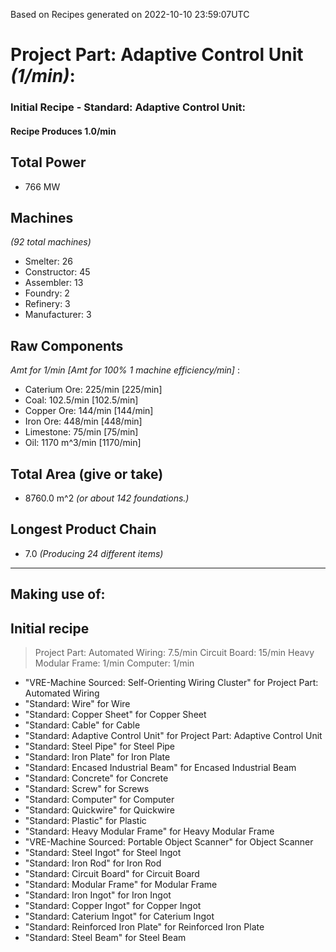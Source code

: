 Based on Recipes generated on 2022-10-10 23:59:07UTC
# Project Part: Adaptive Control Unit *(1/min)*:
### Initial Recipe - Standard: Adaptive Control Unit:


#### Recipe Produces 1.0/min

## Total Power
*  766 MW

## Machines
*(92 total machines)*
* Smelter: 26
* Constructor: 45
* Assembler: 13
* Foundry: 2
* Refinery: 3
* Manufacturer: 3

## Raw Components
*Amt for 1/min [Amt for 100% 1 machine efficiency/min]*
:
* Caterium Ore: 225/min [225/min]
* Coal: 102.5/min [102.5/min]
* Copper Ore: 144/min [144/min]
* Iron Ore: 448/min [448/min]
* Limestone: 75/min [75/min]
* Oil: 1170 m^3/min [1170/min]

## Total Area (give or take)
*  8760.0 m^2
*(or about 142 foundations.)*

## Longest Product Chain
*  7.0
*(Producing 24 different items)*


------

## Making use of:

## Initial recipe

> Project Part: Automated Wiring: 7.5/min
> Circuit Board: 15/min
> Heavy Modular Frame: 1/min
> Computer: 1/min

* "VRE-Machine Sourced: Self-Orienting Wiring Cluster" for Project Part: Automated Wiring
* "Standard: Wire" for Wire
* "Standard: Copper Sheet" for Copper Sheet
* "Standard: Cable" for Cable
* "Standard: Adaptive Control Unit" for Project Part: Adaptive Control Unit
* "Standard: Steel Pipe" for Steel Pipe
* "Standard: Iron Plate" for Iron Plate
* "Standard: Encased Industrial Beam" for Encased Industrial Beam
* "Standard: Concrete" for Concrete
* "Standard: Screw" for Screws
* "Standard: Computer" for Computer
* "Standard: Quickwire" for Quickwire
* "Standard: Plastic" for Plastic
* "Standard: Heavy Modular Frame" for Heavy Modular Frame
* "VRE-Machine Sourced: Portable Object Scanner" for Object Scanner
* "Standard: Steel Ingot" for Steel Ingot
* "Standard: Iron Rod" for Iron Rod
* "Standard: Circuit Board" for Circuit Board
* "Standard: Modular Frame" for Modular Frame
* "Standard: Iron Ingot" for Iron Ingot
* "Standard: Copper Ingot" for Copper Ingot
* "Standard: Caterium Ingot" for Caterium Ingot
* "Standard: Reinforced Iron Plate" for Reinforced Iron Plate
* "Standard: Steel Beam" for Steel Beam